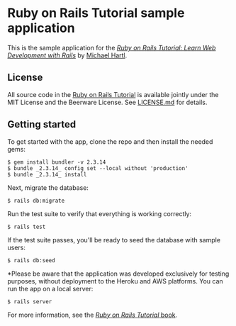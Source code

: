 # Ruby on Rails Tutorial sample application

This is the sample application for the
[*Ruby on Rails Tutorial: Learn Web Development with Rails*](https://www.railstutorial.org/)
by [Michael Hartl](https://www.michaelhartl.com/).

## License

All source code in the [Ruby on Rails Tutorial](https://www.railstutorial.org/)
is available jointly under the MIT License and the Beerware
License. See [LICENSE.md](LICENSE.md) for details.

## Getting started

To get started with the app, clone the repo and then install the
needed gems:
```
$ gem install bundler -v 2.3.14
$ bundle _2.3.14_ config set --local without 'production'
$ bundle _2.3.14_ install
```
Next, migrate the database:
```
$ rails db:migrate
```

Run the test suite to verify that everything is working
correctly:
```
$ rails test
```
If the test suite passes, you'll be ready to seed the database with sample users:
```
$ rails db:seed
```
*Please be aware that the application was developed exclusively for testing purposes, without deployment to the Heroku and AWS platforms. 
You can run the app on a local server:
```
$ rails server
```

For more information, see the
[*Ruby on Rails Tutorial* book](https://www.railstutorial.org/book).